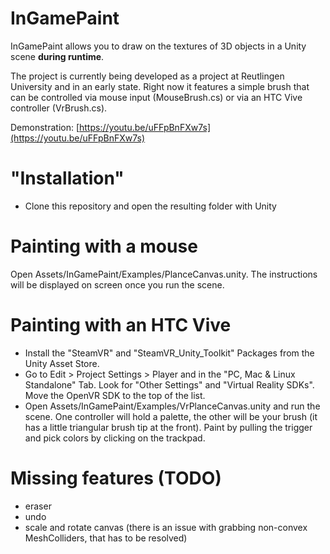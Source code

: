 # InGamePaint

InGamePaint allows you to draw on the textures of 3D objects in a Unity scene **during runtime**.

The project is currently being developed as a project at Reutlingen University and in an early state. Right now it features a simple brush that can be controlled via mouse input (MouseBrush.cs) or via an HTC Vive controller (VrBrush.cs).

Demonstration: [https://youtu.be/uFFpBnFXw7s](https://youtu.be/uFFpBnFXw7s)

# "Installation"

- Clone this repository and open the resulting folder with Unity

# Painting with a mouse

Open Assets/InGamePaint/Examples/PlanceCanvas.unity. The instructions will be displayed on screen once you run the scene.

# Painting with an HTC Vive

- Install the "SteamVR" and "SteamVR_Unity_Toolkit" Packages from the Unity Asset Store.
- Go to Edit > Project Settings > Player and in the "PC, Mac & Linux Standalone" Tab. Look for "Other Settings" and "Virtual Reality SDKs". Move the OpenVR SDK to the top of the list.
- Open Assets/InGamePaint/Examples/VrPlanceCanvas.unity and run the scene. One controller will hold a palette, the other will be your brush (it has a little triangular brush tip at the front). Paint by pulling the trigger and pick colors by clicking on the trackpad.

# Missing features (TODO)

- eraser
- undo
- scale and rotate canvas (there is an issue with grabbing non-convex MeshColliders, that has to be resolved)